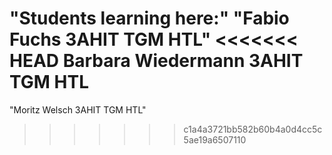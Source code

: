 "Students learning here:" 
"Fabio Fuchs 3AHIT TGM HTL" 
<<<<<<< HEAD
Barbara Wiedermann 3AHIT TGM HTL
=======
"Moritz Welsch 3AHIT TGM HTL"
>>>>>>> c1a4a3721bb582b60b4a0d4cc5c5ae19a6507110
